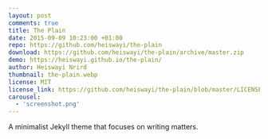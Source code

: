 ```yaml
---
layout: post
comments: true
title: The Plain
date: 2015-09-09 10:23:00 +01:00
repo: https://github.com/heiswayi/the-plain
download: https://github.com/heiswayi/the-plain/archive/master.zip
demo: https://heiswayi.github.io/the-plain/
author: Heiswayi Nrird
thumbnail: the-plain.webp
license: MIT
license_link: https://github.com/heiswayi/the-plain/blob/master/LICENSE
carousel:
  - 'screenshot.png'
---
```


A minimalist Jekyll theme that focuses on writing matters.
